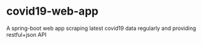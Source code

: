 # covid19-web-app
A spring-boot web app scraping latest covid19 data regularly and providing restful+json API
